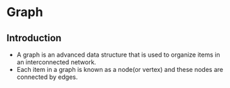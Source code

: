 # Graph

## Introduction

- A graph is an advanced data structure that is used to organize items in an interconnected network.
- Each item in a graph is known as a node(or vertex) and these nodes are connected by edges.

